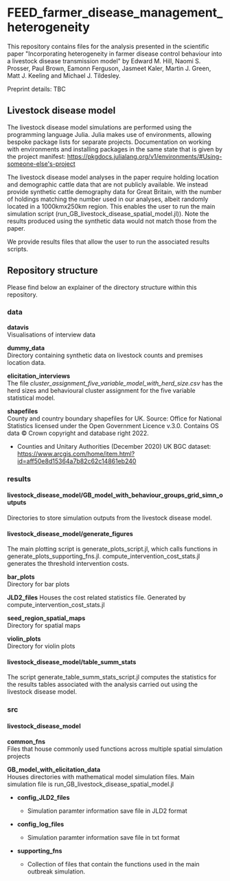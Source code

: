 # FEED_farmer_disease_management_heterogeneity

This repository contains files for the analysis presented in the scientific paper "Incorporating heterogeneity in farmer disease control behaviour into a livestock disease transmission model" by Edward M. Hill, Naomi S. Prosser, Paul Brown, Eamonn Ferguson, Jasmeet Kaler, Martin J. Green, Matt J. Keeling and Michael J. Tildesley.

Preprint details: TBC

## Livestock disease model 

The livestock disease model simulations are performed using the programming language Julia.
Julia makes use of environments, allowing bespoke package lists for separate projects. Documentation on working with environments and installing packages in the same state that is given by the project manifest: https://pkgdocs.julialang.org/v1/environments/#Using-someone-else's-project

The livestock disease model analyses in the paper require holding location and demographic cattle data that are not publicly available. We instead provide synthetic cattle demography data for Great Britain, with the number of holdings matching the number used in our analyses, albeit randomly located in a 1000kmx250km region. This enables the user to run the main simulation script (run_GB_livestock_disease_spatial_model.jl)). Note the results produced using the synthetic data would not match those from the paper.

We provide results files that allow the user to run the associated results scripts.

## Repository structure

Please find below an explainer of the directory structure within this repository.

### data

**datavis**  
Visualisations of interview data

**dummy_data**  
Directory containing synthetic data on livestock counts and premises location data.

**elicitation_interviews**  
The file *cluster_assignment_five_variable_model_with_herd_size.csv* has the herd sizes and behavioural cluster assignment for the five variable statistical model.

**shapefiles**  
County and country boundary shapefiles for UK. Source: Office for National Statistics licensed under the Open Government Licence v.3.0. Contains OS data © Crown copyright and database right 2022.

* Counties and Unitary Authorities (December 2020) UK BGC dataset: https://www.arcgis.com/home/item.html?id=aff50e8d15364a7b82c62c14861eb240

### results

#### livestock_disease_model/GB_model_with_behaviour_groups_grid_simn_outputs
Directories to store simulation outputs from the livestock disease model.

#### livestock_disease_model/generate_figures
The main plotting script is generate_plots_script.jl, which calls functions in generate_plots_supporting_fns.jl. compute_intervention_cost_stats.jl generates the threshold intervention costs.

**bar_plots**  
Directory for bar plots

**JLD2_files**
Houses the cost related statistics file. Generated by compute_intervention_cost_stats.jl

**seed_region_spatial_maps**  
Directory for spatial maps

**violin_plots**  
Directory for violin plots

#### livestock_disease_model/table_summ_stats
The script generate_table_summ_stats_script.jl computes the statistics for the results tables associated with the analysis carried out using the livestock disease model.

### src

#### livestock_disease_model

**common_fns**  
Files that house commonly used functions across multiple spatial simulation projects

**GB_model_with_elicitation_data**  
Houses directories with mathematical model simulation files. Main simulation file is run_GB_livestock_disease_spatial_model.jl

- **config_JLD2_files**
    * Simulation paramter information save file in JLD2 format

- **config_log_files**
    * Simulation paramter information save file in txt format

- **supporting_fns**
    * Collection of files that contain the functions used in the main outbreak simulation.